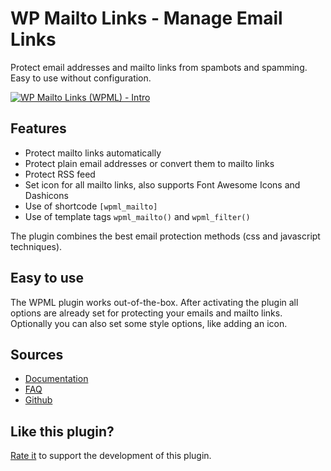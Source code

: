 WP Mailto Links - Manage Email Links
====================================


Protect email addresses and mailto links from spambots and spamming. Easy to use without configuration.

[![WP Mailto Links (WPML) - Intro](http://img.youtube.com/vi/NxHnJWQnyuY/0.jpg)](http://www.youtube.com/watch?v=NxHnJWQnyuY "WP Mailto Links (WPML) - Intro")


Features
--------

 - Protect mailto links automatically
 - Protect plain email addresses or convert them to mailto links
 - Protect RSS feed
 - Set icon for all mailto links, also supports Font Awesome Icons and Dashicons
 - Use of shortcode `[wpml_mailto]`
 - Use of template tags `wpml_mailto()` and `wpml_filter()`

The plugin combines the best email protection methods (css and javascript techniques).


Easy to use
-----------

The WPML plugin works out-of-the-box. After activating the plugin all options are already set for protecting your emails and mailto links. Optionally you can also set some style options, like adding an icon.


Sources
-------

 - [Documentation](http://wordpress.org/extend/plugins/wp-mailto-links/other_notes/)
 - [FAQ](http://wordpress.org/extend/plugins/wp-mailto-links/faq/)
 - [Github](https://github.com/freelancephp/WP-Mailto-Links)


Like this plugin?
-----------------


[Rate it](http://wordpress.org/support/view/plugin-reviews/wp-mailto-links) to support the development of this plugin.
